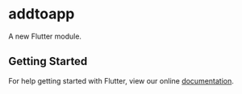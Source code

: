 # addtoapp

A new Flutter module.

## Getting Started

For help getting started with Flutter, view our online
[documentation](https://flutter.dev/).
